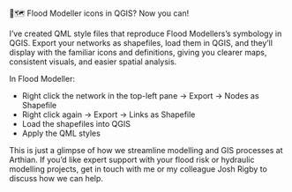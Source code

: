 🌊🗺️ Flood Modeller icons in QGIS? Now you can!

I’ve created QML style files that reproduce Flood Modellers’s symbology in QGIS. Export your networks as shapefiles, load them in QGIS, and they’ll display with the familiar icons and definitions, giving you clearer maps, consistent visuals, and easier spatial analysis.

In Flood Modeller:
- Right click the network in the top-left pane → Export → Nodes as Shapefile
- Right click again → Export → Links as Shapefile
- Load the shapefiles into QGIS
- Apply the QML styles

This is just a glimpse of how we streamline modelling and GIS processes at Arthian. If you’d like expert support with your flood risk or hydraulic modelling projects, get in touch with me or my colleague Josh Rigby to discuss how we can help.
